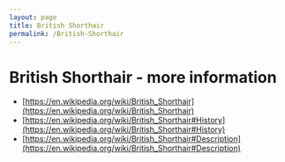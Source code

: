 ```yaml
---
layout: page
title: British Shorthair
permalink: /British-Shorthair
---
```

# **British Shorthair** - more information 
- [https://en.wikipedia.org/wiki/British_Shorthair](https://en.wikipedia.org/wiki/British_Shorthair) 
- [https://en.wikipedia.org/wiki/British_Shorthair#History](https://en.wikipedia.org/wiki/British_Shorthair#History) 
- [https://en.wikipedia.org/wiki/British_Shorthair#Description](https://en.wikipedia.org/wiki/British_Shorthair#Description) 
